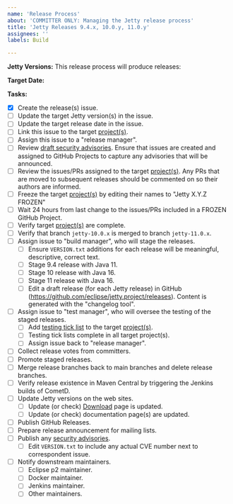```yaml
---
name: 'Release Process'
about: 'COMMITTER ONLY: Managing the Jetty release process'
title: 'Jetty Releases 9.4.x, 10.0.y, 11.0.y'
assignees: ''
labels: Build

---
```


**Jetty Versions:**
This release process will produce releases:

**Target Date:**

**Tasks:**
- [x] Create the release(s) issue.
- [ ] Update the target Jetty version(s) in the issue.  
- [ ] Update the target release date in the issue.
- [ ] Link this issue to the target [project(s)](https://github.com/eclipse/jetty.project/projects).
- [ ] Assign this issue to a "release manager".
- [ ] Review [draft security advisories](https://github.com/eclipse/jetty.project/security/advisories). Ensure that issues are created and assigned to GitHub Projects to capture any advisories that will be announced.
- [ ] Review the issues/PRs assigned to the target [project(s)](https://github.com/eclipse/jetty.project/projects).  Any PRs that are moved to subsequent releases should be commented on so their authors are informed.
- [ ] Freeze the target [project(s)](https://github.com/eclipse/jetty.project/projects) by editing their names to "Jetty X.Y.Z FROZEN"
- [ ] Wait 24 hours from last change to the issues/PRs included in a FROZEN GitHub Project.
- [ ] Verify target [project(s)](https://github.com/eclipse/jetty.project/projects) are complete.
- [ ] Verify that branch `jetty-10.0.x` is merged to branch `jetty-11.0.x`.
- [ ] Assign issue to "build manager", who will stage the releases.
   + [ ] Ensure `VERSION.txt` additions for each release will be meaningful, descriptive, correct text.
   + [ ] Stage 9.4 release with Java 11.
   + [ ] Stage 10 release with Java 16.
   + [ ] Stage 11 release with Java 16.
   + [ ] Edit a draft release (for each Jetty release) in GitHub (https://github.com/eclipse/jetty.project/releases). Content is generated with the "changelog tool".
- [ ] Assign issue to "test manager", who will oversee the testing of the staged releases.
   + [ ] Add [testing tick list](https://github.com/eclipse/jetty.project/blob/jetty-10.0.x/.github/test-ticklist.md) to the target [project(s)](https://github.com/eclipse/jetty.project/projects).
   + [ ] Testing tick lists complete in all target project(s).
   + [ ] Assign issue back to "release manager".
- [ ] Collect release votes from committers.
- [ ] Promote staged releases.
- [ ] Merge release branches back to main branches and delete release branches.
- [ ] Verify release existence in Maven Central by triggering the Jenkins builds of CometD.
- [ ] Update Jetty versions on the web sites.
   + [ ] Update (or check) [Download](https://www.eclipse.org/jetty/download.php) page is updated.
   + [ ] Update (or check) documentation page(s) are updated.
- [ ] Publish GitHub Releases.
- [ ] Prepare release announcement for mailing lists.
- [ ] Publish any [security advisories](https://github.com/eclipse/jetty.project/security/advisories).
   + [ ] Edit `VERSION.txt` to include any actual CVE number next to correspondent issue.
- [ ] Notify downstream maintainers.
    + [ ] Eclipse p2 maintainer.
    + [ ] Docker maintainer.
    + [ ] Jenkins maintainer.
    + [ ] Other maintainers.
